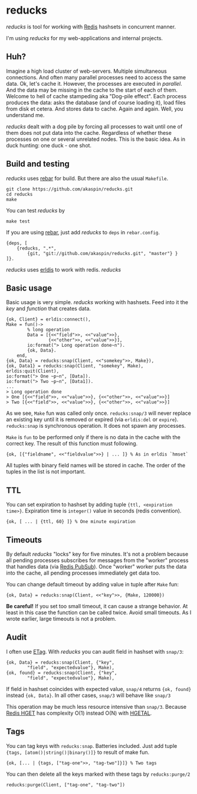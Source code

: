 # reducks

*reducks* is tool for working with [Redis](http://redis.io/) hashsets in 
concurrent manner.

I'm using *reducks* for my web-applications and internal projects.

## Huh?

Imagine a high load cluster of web-servers. Multiple simultaneous 
connections. And often many parallel processes need to access the same data. 
Ok, let's cache it. However, the processes are executed in *parallel*. And the 
data may be missing in the cache to the start of each of them. Welcome to hell 
of cache stampeding aka "Dog-pile effect". Each process produces the data: 
asks the database (and of course loading it), load files from disk et cetera. 
And stores data to cache. Again and again. Well, you understand me.

*reducks* dealt with a dog pile by forcing all processes to wait until one 
of them does not put data into the cache. Regardless of whether these 
processes on one or several unrelated nodes. This is the basic idea. As in 
duck hunting: one duck - one shot.

## Build and testing

*reducks* uses [rebar](https://github.com/basho/rebar) for build. But there 
are also the usual `Makefile`.

    git clone https://github.com/akaspin/reducks.git
    cd reducks
    make
    
You can test *reducks* by

    make test
    
If you are using [rebar](https://github.com/basho/rebar), just add *reducks* 
to `deps` in `rebar.config`.

    {deps, [
        {reducks, ".*",  
            {git, "git://github.com/akaspin/reducks.git", "master"} }
    ]}.
    
*reducks* uses [erldis](https://github.com/cstar/erldis) to work with redis. 
*reducks*

## Basic usage

Basic usage is very simple. *reducks* working with hashsets. Feed into it the 
*key* and *function* that creates data. 

    {ok, Client} = erldis:connect(),
    Make = fun()->
            % long operation
            Data = [{<<"field">>, <<"value">>}, 
                    {<<"other">>, <<"value">>}],
            io:format("> Long operation done~n").
            {ok, Data}.
        end,
    {ok, Data} = reducks:snap(Client, <<"somekey">>, Make}),
    {ok, Data1} = reducks:snap(Client, "somekey", Make),
    erldis:quit(Client),
    io:format("> One ~p~n", [Data]).
    io:format("> Two ~p~n", [Data1]).
    ...
    > Long operation done
    > One [{<<"field">>, <<"value">>}, {<<"other">>, <<"value">>}]
    > Two [{<<"field">>, <<"value">>}, {<<"other">>, <<"value">>}]
    
As we see, `Make` fun was called only once. `reducks:snap/3` will never 
replace an existing key until it is removed or expired (via `erldis:del` or 
`expire`). `reducks:snap` is synchronous operation. It does not spawn any 
processes.

`Make` is `fun` to be performed only if there is no data in the cache with 
the correct key. The result of this function must following.
    
    {ok, [{"fieldname", <<"fieldvalue">>} | ... ]} % As in erldis `hmset`
                
All tuples with binary field names will be stored in cache. The order of the 
tuples in the list is not important.

## TTL

You can set expiration to hashset by adding tuple `{ttl, <expiration time>}`. 
Expiration time is `integer()` value in seconds (redis convention). 

    {ok, [ ... | {ttl, 60} ]} % One minute expiration

## Timeouts

By default *reducks* "locks" key for five minutes. It's not a problem because 
all pending processes subscribes for messages from the "worker" process that 
handles data (via [Redis PubSub](http://redis.io/commands#pubsub)). Once 
"worker" worker puts the data into the cache, all pending processes 
immediately get data too. 

You can change default timeout by adding value in tuple after `Make` fun:

    {ok, Data} = reducks:snap(Client, <<"key">>, {Make, 120000})
    
**Be careful!** If you set too small timeout, it can cause a strange behavior. 
At least in this case the function can be called twice. Avoid small timeouts. 
As I wrote earlier, large timeouts is not a problem.

## Audit

I often use [ETag](http://en.wikipedia.org/wiki/HTTP_ETag). With *reducks* you 
can audit field in hashset with `snap/3`:

    {ok, Data} = reducks:snap(Client, {"key", 
            "field", "expectedvalue"}, Make),
    {ok, found} = reducks:snap(Client, {"key", 
            "field", "expectedvalue"}, Make),
            
If field in hashset coincides with expected value, `snap/4` returns 
`{ok, found}` instead `{ok, Data}`. In all other cases, `snap/3` will behave 
like `snap/3`
 
This operation may be much less resource intensive than `snap/3`. Because 
[Redis HGET](http://redis.io/commands/hget) has complexity O(1) instead O(N) 
with [HGETAL](http://redis.io/commands/hgetall).

## Tags

You can tag keys with `reducks:snap`. Batteries included. Just add tuple 
`{tags, [atom()|string()|binary()]}` to result of make fun.

    {ok, [... | {tags, ["tag-one">>, "tag-two"]}]} % Two tags
    
You can then delete all the keys marked with these tags by `reducks:purge/2`

    reducks:purge(Client, ["tag-one", "tag-two"])




 
